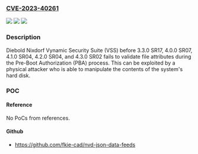 ### [CVE-2023-40261](https://cve.mitre.org/cgi-bin/cvename.cgi?name=CVE-2023-40261)
![](https://img.shields.io/static/v1?label=Product&message=n%2Fa&color=blue)
![](https://img.shields.io/static/v1?label=Version&message=n%2Fa&color=blue)
![](https://img.shields.io/static/v1?label=Vulnerability&message=n%2Fa&color=brighgreen)

### Description

Diebold Nixdorf Vynamic Security Suite (VSS) before 3.3.0 SR17, 4.0.0 SR07, 4.1.0 SR04, 4.2.0 SR04, and 4.3.0 SR02 fails to validate file attributes during the Pre-Boot Authorization (PBA) process. This can be exploited by a physical attacker who is able to manipulate the contents of the system's hard disk.

### POC

#### Reference
No PoCs from references.

#### Github
- https://github.com/fkie-cad/nvd-json-data-feeds

